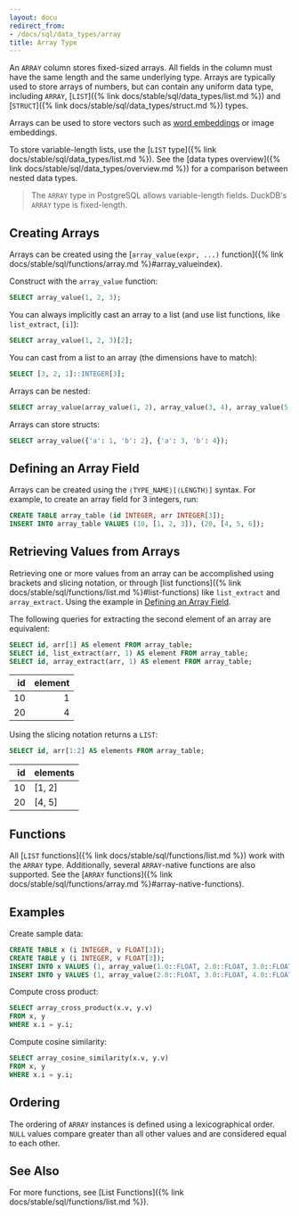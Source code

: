 ```yaml
---
layout: docu
redirect_from:
- /docs/sql/data_types/array
title: Array Type
---
```


An `ARRAY` column stores fixed-sized arrays. All fields in the column must have the same length and the same underlying type. Arrays are typically used to store arrays of numbers, but can contain any uniform data type, including `ARRAY`, [`LIST`]({% link docs/stable/sql/data_types/list.md %}) and [`STRUCT`]({% link docs/stable/sql/data_types/struct.md %}) types.

Arrays can be used to store vectors such as [word embeddings](https://en.wikipedia.org/wiki/Word_embedding) or image embeddings.

To store variable-length lists, use the [`LIST` type]({% link docs/stable/sql/data_types/list.md %}). See the [data types overview]({% link docs/stable/sql/data_types/overview.md %}) for a comparison between nested data types.

> The `ARRAY` type in PostgreSQL allows variable-length fields. DuckDB's `ARRAY` type is fixed-length.

## Creating Arrays

Arrays can be created using the [`array_value(expr, ...)` function]({% link docs/stable/sql/functions/array.md %}#array_valueindex).

Construct with the `array_value` function:

```sql
SELECT array_value(1, 2, 3);
```

You can always implicitly cast an array to a list (and use list functions, like `list_extract`, `[i]`):

```sql
SELECT array_value(1, 2, 3)[2];
```

You can cast from a list to an array (the dimensions have to match):

```sql
SELECT [3, 2, 1]::INTEGER[3];
```

Arrays can be nested:

```sql
SELECT array_value(array_value(1, 2), array_value(3, 4), array_value(5, 6));
```

Arrays can store structs:

```sql
SELECT array_value({'a': 1, 'b': 2}, {'a': 3, 'b': 4});
```

## Defining an Array Field

Arrays can be created using the `⟨TYPE_NAME⟩[⟨LENGTH⟩]` syntax. For example, to create an array field for 3 integers, run:

```sql
CREATE TABLE array_table (id INTEGER, arr INTEGER[3]);
INSERT INTO array_table VALUES (10, [1, 2, 3]), (20, [4, 5, 6]);
```

## Retrieving Values from Arrays

Retrieving one or more values from an array can be accomplished using brackets and slicing notation, or through [list functions]({% link docs/stable/sql/functions/list.md %}#list-functions) like `list_extract` and `array_extract`. Using the example in [Defining an Array Field](#defining-an-array-field).

The following queries for extracting the second element of an array are equivalent:

```sql
SELECT id, arr[1] AS element FROM array_table;
SELECT id, list_extract(arr, 1) AS element FROM array_table;
SELECT id, array_extract(arr, 1) AS element FROM array_table;
```

| id | element |
|---:|--------:|
| 10 | 1       |
| 20 | 4       |

Using the slicing notation returns a `LIST`:

```sql
SELECT id, arr[1:2] AS elements FROM array_table;
```

| id | elements |
|---:|----------|
| 10 | [1, 2]   |
| 20 | [4, 5]   |

## Functions

All [`LIST` functions]({% link docs/stable/sql/functions/list.md %}) work with the `ARRAY` type. Additionally, several `ARRAY`-native functions are also supported.
See the [`ARRAY` functions]({% link docs/stable/sql/functions/array.md %}#array-native-functions).

## Examples

Create sample data:

```sql
CREATE TABLE x (i INTEGER, v FLOAT[3]);
CREATE TABLE y (i INTEGER, v FLOAT[3]);
INSERT INTO x VALUES (1, array_value(1.0::FLOAT, 2.0::FLOAT, 3.0::FLOAT));
INSERT INTO y VALUES (1, array_value(2.0::FLOAT, 3.0::FLOAT, 4.0::FLOAT));
```

Compute cross product:

```sql
SELECT array_cross_product(x.v, y.v)
FROM x, y
WHERE x.i = y.i;
```

Compute cosine similarity:

```sql
SELECT array_cosine_similarity(x.v, y.v)
FROM x, y
WHERE x.i = y.i;
```

## Ordering

The ordering of `ARRAY` instances is defined using a lexicographical order. `NULL` values compare greater than all other values and are considered equal to each other.

## See Also

For more functions, see [List Functions]({% link docs/stable/sql/functions/list.md %}).
